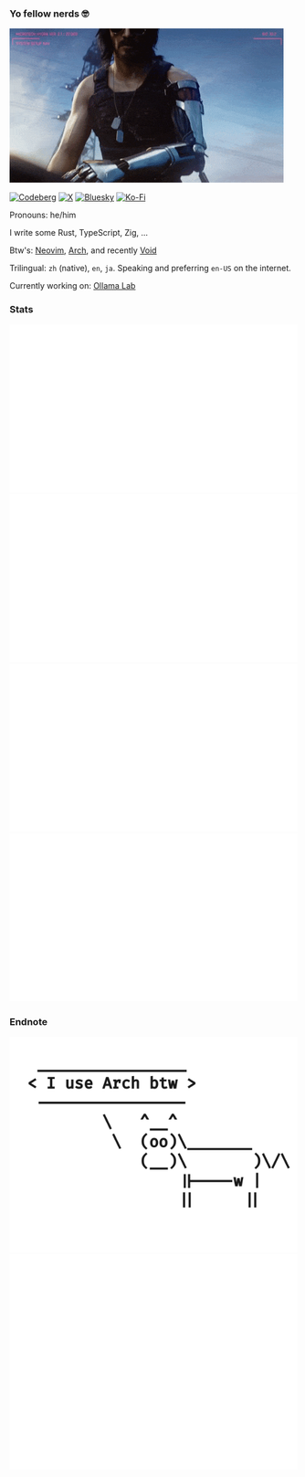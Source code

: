 ### Yo fellow nerds 🤓

![Yo!](./images/cyberpunk-silverhand.gif)

[![Codeberg](https://img.shields.io/badge/Codeberg-2185D0?style=for-the-badge&logo=Codeberg&logoColor=white)](https://codeberg.org/chardoncs)
[![X](https://img.shields.io/badge/X%20%28Twitter%29-%23000000.svg?style=for-the-badge&logo=X&logoColor=white)](https://x.com/chardon_cs)
[![Bluesky](https://img.shields.io/badge/Bluesky-0285FF?style=for-the-badge&logo=Bluesky&logoColor=white)](https://bsky.app/profile/chardoncs.dev)
[![Ko-Fi](https://img.shields.io/badge/Ko--fi-F16061?style=for-the-badge&logo=ko-fi&logoColor=white)](https://ko-fi.com/chardoncs)

Pronouns: he/him

I write some Rust, TypeScript, Zig, ...

Btw's: [Neovim](https://neovim.io), [Arch](https://archlinux.org), and recently [Void](https://voidlinux.org)

Trilingual: <code title="Mandarin">zh</code> (native), <code title="English">en</code>, <code title="Japanese">ja</code>. Speaking and preferring <code title="American English">en-US</code> on the internet.

Currently working on: [Ollama Lab](https://github.com/chardoncs/ollama-lab)

### Stats

![](https://raw.githubusercontent.com/chardoncs/github-stats/refs/heads/master/generated/overview.svg#gh-dark-mode-only)
![](https://raw.githubusercontent.com/chardoncs/github-stats/refs/heads/master/generated/overview.svg#gh-light-mode-only)
![](https://raw.githubusercontent.com/chardoncs/github-stats/refs/heads/master/generated/languages.svg#gh-dark-mode-only)
![](https://raw.githubusercontent.com/chardoncs/github-stats/refs/heads/master/generated/languages.svg#gh-light-mode-only)

### Endnote

![](./images/cow-light.svg#gh-light-mode-only)
![](./images/cow-dark.svg#gh-dark-mode-only)
